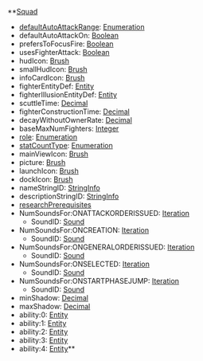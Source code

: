 **[Squad](RebellionSquad.md)
  * [defaultAutoAttackRange](RebelliondefaultAutoAttackRange.md): [Enumeration](Enumeration.md)
  * defaultAutoAttackOn: [Boolean](Boolean.md)
  * prefersToFocusFire: [Boolean](Boolean.md)
  * usesFighterAttack: [Boolean](Boolean.md)
  * hudIcon: [Brush](Brush.md)
  * smallHudIcon: [Brush](Brush.md)
  * infoCardIcon: [Brush](Brush.md)
  * fighterEntityDef: [Entity](Entity.md)
  * fighterIllusionEntityDef: [Entity](Entity.md)
  * scuttleTime: [Decimal](Decimal.md)
  * fighterConstructionTime: [Decimal](Decimal.md)
  * decayWithoutOwnerRate: [Decimal](Decimal.md)
  * baseMaxNumFighters: [Integer](Integer.md)
  * [role](Rebellionrole.md): [Enumeration](Enumeration.md)
  * [statCountType](RebellionstatCountType.md): [Enumeration](Enumeration.md)
  * mainViewIcon: [Brush](Brush.md)
  * picture: [Brush](Brush.md)
  * launchIcon: [Brush](Brush.md)
  * dockIcon: [Brush](Brush.md)
  * nameStringID: [StringInfo](StringInfo.md)
  * descriptionStringID: [StringInfo](StringInfo.md)
  * [researchPrerequisites](RebellionresearchPrerequisites.md)
  * NumSoundsFor:ONATTACKORDERISSUED: [Iteration](Iteration.md)
    * SoundID: [Sound](Sound.md)
  * NumSoundsFor:ONCREATION: [Iteration](Iteration.md)
    * SoundID: [Sound](Sound.md)
  * NumSoundsFor:ONGENERALORDERISSUED: [Iteration](Iteration.md)
    * SoundID: [Sound](Sound.md)
  * NumSoundsFor:ONSELECTED: [Iteration](Iteration.md)
    * SoundID: [Sound](Sound.md)
  * NumSoundsFor:ONSTARTPHASEJUMP: [Iteration](Iteration.md)
    * SoundID: [Sound](Sound.md)
  * minShadow: [Decimal](Decimal.md)
  * maxShadow: [Decimal](Decimal.md)
  * ability:0: [Entity](Entity.md)
  * ability:1: [Entity](Entity.md)
  * ability:2: [Entity](Entity.md)
  * ability:3: [Entity](Entity.md)
  * ability:4: [Entity](Entity.md)**
